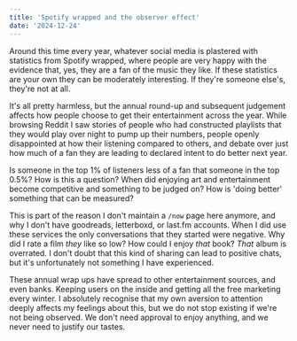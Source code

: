 ```yaml
---
title: 'Spotify wrapped and the observer effect'
date: '2024-12-24'
---
```


Around this time every year, whatever social media is plastered with statistics from Spotify wrapped, where people are very happy with the evidence that, yes, they are a fan of the music they like. If these statistics are your own they can be moderately interesting. If they're someone else's, they're not at all.

It's all pretty harmless, but the annual round-up and subsequent judgement affects how people choose to get their entertainment across the year. While browsing Reddit I saw stories of people who had constructed playlists that they would play over night to pump up their numbers, people openly disappointed at how their listening compared to others, and debate over just how much of a fan they are leading to declared intent to do better next year.

Is someone in the top 1% of listeners less of a fan that someone in the top 0.5%? How is this a question? When did enjoying art and entertainment become competitive and something to be judged on? How is 'doing better' something that can be measured?

This is part of the reason I don't maintain a `/now` page here anymore, and why I don't have goodreads, letterboxd, or last.fm accounts. When I did use these services the only conversations that they started were negative. Why did I rate a film _they_ like so low? How could I enjoy _that_ book? _That_ album is overrated. I don't doubt that this kind of sharing can lead to positive chats, but it's unfortunately not something I have experienced.

These annual wrap ups have spread to other entertainment sources, and even banks. Keeping users on the inside and getting all the free marketing every winter. I absolutely recognise that my own aversion to attention deeply affects my feelings about this, but we do not stop existing if we're not being observed. We don't need approval to enjoy anything, and we never need to justify our tastes.
